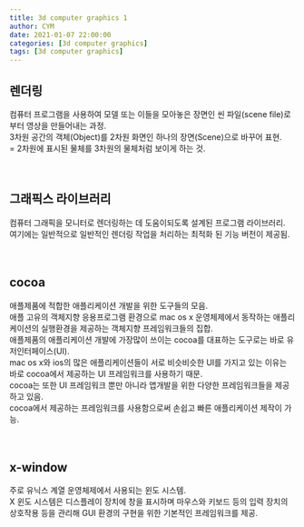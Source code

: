 ```yaml
---
title: 3d computer graphics 1
author: CYM
date: 2021-01-07 22:00:00
categories: [3d computer graphics]
tags: [3d computer graphics]
---
```


## 렌더링
컴퓨터 프로그램을 사용하여 모델 또는 이들을 모아놓은 장면인 씬 파일(scene file)로부터 영상을 만들어내는 과정.<br>
3차원 공간의 객체(Object)를 2차원 화면인 하나의 장면(Scene)으로 바꾸어 표현.<br>
= 2차원에 표시된 물체를 3차원의 물체처럼 보이게 하는 것.<br>
<br>
<br>

## 그래픽스 라이브러리
컴퓨터 그래픽을 모니터로 렌더링하는 데 도움이되도록 설계된 프로그램 라이브러리.<br>
여기에는 일반적으로 일반적인 렌더링 작업을 처리하는 최적화 된 기능 버전이 제공됨.<br>
<br>
<br>

## cocoa
애플제품에 적합한 애플리케이션 개발을 위한 도구들의 모음.<br>
애플 고유의 객체지향 응용프로그램 환경으로 mac os x 운영체제에서 동작하는 애플리케이션의 실행환경을 제공하는 객체지향 프레임워크들의 집합.<br>
애플제품의 애플리케이션 개발에 가장많이 쓰이는 cocoa를 대표하는 도구로는 바로 유저인터페이스(UI).<br>
mac os x와 ios의 많은 애플리케이션들이 서로 비슷비슷한 UI를 가지고 있는 이유는 바로 cocoa에서 제공하는 UI 프레임워크를 사용하기 때문.<br>
cocoa는 또한 UI 프레임워크 뿐만 아니라 앱개발을 위한 다양한 프레임워크들을 제공하고 있음.<br>
cocoa에서 제공하는 프레임워크를 사용함으로써 손쉽고 빠른 애플리케이션 제작이 가능.<br>
<br>
<br>

## x-window
주로 유닉스 계열 운영체제에서 사용되는 윈도 시스템.<br>
X 윈도 시스템은 디스플레이 장치에 창을 표시하며 마우스와 키보드 등의 입력 장치의 상호작용 등을 관리해 GUI 환경의 구현을 위한 기본적인 프레임워크를 제공.<br>
<br>
<br>

